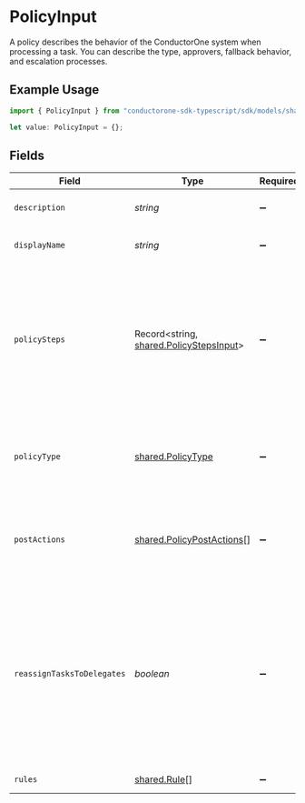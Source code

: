 # PolicyInput

A policy describes the behavior of the ConductorOne system when processing a task. You can describe the type, approvers, fallback behavior, and escalation processes.

## Example Usage

```typescript
import { PolicyInput } from "conductorone-sdk-typescript/sdk/models/shared";

let value: PolicyInput = {};
```

## Fields

| Field                                                                                                                                                                      | Type                                                                                                                                                                       | Required                                                                                                                                                                   | Description                                                                                                                                                                |
| -------------------------------------------------------------------------------------------------------------------------------------------------------------------------- | -------------------------------------------------------------------------------------------------------------------------------------------------------------------------- | -------------------------------------------------------------------------------------------------------------------------------------------------------------------------- | -------------------------------------------------------------------------------------------------------------------------------------------------------------------------- |
| `description`                                                                                                                                                              | *string*                                                                                                                                                                   | :heavy_minus_sign:                                                                                                                                                         | The description of the Policy.                                                                                                                                             |
| `displayName`                                                                                                                                                              | *string*                                                                                                                                                                   | :heavy_minus_sign:                                                                                                                                                         | The display name of the Policy.                                                                                                                                            |
| `policySteps`                                                                                                                                                              | Record<string, [shared.PolicyStepsInput](../../../sdk/models/shared/policystepsinput.md)>                                                                                  | :heavy_minus_sign:                                                                                                                                                         | A map of string(policy type) to steps in a policy. This structure is leftover from a previous design, and should only ever have one key->value set.                        |
| `policyType`                                                                                                                                                               | [shared.PolicyType](../../../sdk/models/shared/policytype.md)                                                                                                              | :heavy_minus_sign:                                                                                                                                                         | Indicates the type of this policy. Can also be used to get the value from policySteps.                                                                                     |
| `postActions`                                                                                                                                                              | [shared.PolicyPostActions](../../../sdk/models/shared/policypostactions.md)[]                                                                                              | :heavy_minus_sign:                                                                                                                                                         | An array of actions (ordered) to take place after a policy completes processing.                                                                                           |
| `reassignTasksToDelegates`                                                                                                                                                 | *boolean*                                                                                                                                                                  | :heavy_minus_sign:                                                                                                                                                         | A policy configuration option that allows for reassinging tasks to delgated users. This level of delegation refers to the individual delegates users set on their account. |
| `rules`                                                                                                                                                                    | [shared.Rule](../../../sdk/models/shared/rule.md)[]                                                                                                                        | :heavy_minus_sign:                                                                                                                                                         | The rules field.                                                                                                                                                           |